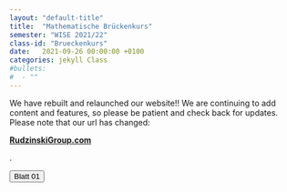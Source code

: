 ```yaml
---
layout: "default-title"
title:  "Mathematische Brückenkurs"
semester: "WISE 2021/22"
class-id: "Brueckenkurs"
date:   2021-09-26 00:00:00 +0100
categories: jekyll Class
#bullets:
#  - ""
---
```


<div class="container">
  <p> We have rebuilt and relaunched our website!! We are continuing to add content and features, so please be patient and check back for updates. Please note that our url has changed: <p class="text-primary center"><a href="https://RudzinskiGroup.com"><strong>RudzinskiGroup.com</strong></a></p>. </p>

<div class="container">
    <div class="center">
        <a href="{{site.baseurl}}/assets/content/Teaching/Brueckenkurs/Uebungsblaetter/Blatt01.pdf" target="_blank"><button class="button-new shadow">Blatt 01</button></a>
    </div>
</div>

